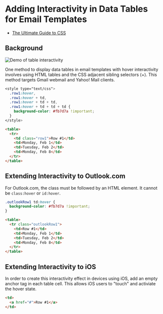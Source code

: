 # Adding Interactivity in Data Tables for Email Templates

* [The Ultimate Guide to CSS](https://www.campaignmonitor.com/css/)

## Background

![Demo of table interactivity](https://user-images.githubusercontent.com/6575035/68261959-c520ec00-000f-11ea-83a2-8d9bec653f4e.gif)

One method to display data tables in email templates with hover interactivity involves using HTML tables and the CSS adjacent sibling selectors (+). This method targets Gmail webmail and Yahoo! Mail clients.

```css
<style type="text/css">
  .row1:hover,
  .row1:hover + td,
  .row1:hover + td + td,
  .row1:hover + td + td + td {
    background-color: #fb7d7a !important;
  }
</style>
```

```html
<table>
  <tr>
    <td class="row1">Row #1</td>
    <td>Monday, Feb 1</td>
    <td>Tuesday, Feb 2</td>
    <td>Monday, Feb 8</td>
  </tr>
</table>
```

## Extending Interactivity to Outlook.com

For Outlook.com, the class must be followed by an HTML element. It cannot be `class:hover` or `id:hover`.

```css
.outlookRow1 td:hover {
  background-color: #fb7d7a !important;
}
```

```html
<table>
  <tr class="outlookRow1">
    <td>Row #1</td>
    <td>Monday, Feb 1</td>
    <td>Tuesday, Feb 2</td>
    <td>Monday, Feb 8</td>
  </tr>
</table>
```

## Extending Interactivity to iOS 

In order to create this interactivity effect in devices using iOS, add an empty anchor tag in each table cell. This allows iOS users to "touch" and activiate the hover state.

```html
<td>
  <a href="#">Row #1</a>
</td>
```

